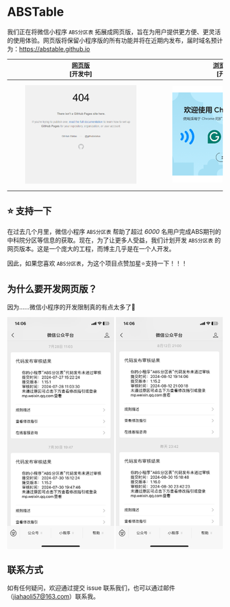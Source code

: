 # ABSTable
我们正在将微信小程序 `ABS分区表` 拓展成网页版，旨在为用户提供更方便、更灵活的使用体验。网页版将保留小程序版的所有功能并将在近期内发布，届时域名预计为：https://abstable.github.io

| <div style="width:330px">[网页版](https://abstable.github.io) <br> [开发中] </div> | <div style="width:330px">[浏览器插件](https://chromewebstore.google.com/?utm_source=ext_app_menu) <br> [开发中] </div> | <div style="width:330px">[微信小程序](.readme_assets/abs_mini-program.jpg) <br> [运行中] </div> |
| :----: | :----: | :----: |
| <img src=".readme_assets/screenshot_website.png" width="260px"/> | <img src=".readme_assets/screenshot_plug-in.png" width="260px"/> | <img src=".readme_assets/abs_mini-program.jpg" width="250px"/> |


## ⭐ 支持一下
在过去几个月里，微信小程序 `ABS分区表` 帮助了超过 *6000* 名用户完成ABS期刊的中科院分区等信息的获取。现在，为了让更多人受益，我们计划开发 `ABS分区表` 的网页版本。这是一个庞大的工程，而博主几乎是在一个人开发。

因此，如果您喜欢 `ABS分区表`，为这个项目点赞加星⭐支持一下！！！

## 为什么要开发网页版？
因为......微信小程序的开发限制真的有点太多了🥲

<img src=".readme_assets/wx_1.png" width="250px"/>  <img src=".readme_assets/wx_2.png" width="250px"/>

## 联系方式
如有任何疑问，欢迎通过提交 issue 联系我们，也可以通过邮件（jiahaoli57@163.com）联系我。
